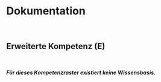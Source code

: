 # Dokumentation

<br>

## Erweiterte Kompetenz (E)
<br>

***Für dieses Kompetenzraster existiert keine Wissensbasis***.<br>

